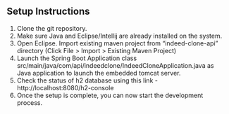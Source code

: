 ## Setup Instructions
1. Clone the git repository. 
2. Make sure Java and Eclipse/Intellij are already installed on the system.
3. Open Eclipse. Import existing maven project from “indeed-clone-api” directory (Click File > Import > Existing Maven Project)
4. Launch the Spring Boot Application class src/main/java/com/api/indeedclone/IndeedCloneApplication.java as Java application to launch the embedded tomcat server.
5. Check the status of h2 database using this link - http://localhost:8080/h2-console
6. Once the setup is complete, you can now start the development process.
